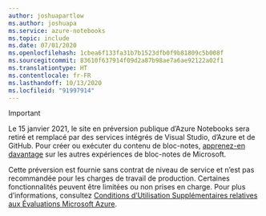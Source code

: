 ```yaml
---
author: joshuapartlow
ms.author: joshuapa
ms.service: azure-notebooks
ms.topic: include
ms.date: 07/01/2020
ms.openlocfilehash: 1cbea6f133fa31b7b1523dfb0f9b81809c5b008f
ms.sourcegitcommit: 83610f637914f09d2a87b98ae7a6ae92122a02f1
ms.translationtype: HT
ms.contentlocale: fr-FR
ms.lasthandoff: 10/13/2020
ms.locfileid: "91997914"
---
```

> [!IMPORTANT]
> Le 15 janvier 2021, le site en préversion publique d’Azure Notebooks sera retiré et remplacé par des services intégrés de Visual Studio, d’Azure et de GitHub. Pour créer ou exécuter du contenu de bloc-notes, [apprenez-en davantage](https://aka.ms/aznb-notebooks-at-msft/) sur les autres expériences de bloc-notes de Microsoft.
>
> Cette préversion est fournie sans contrat de niveau de service et n’est pas recommandée pour les charges de travail de production. Certaines fonctionnalités peuvent être limitées ou non prises en charge.
> Pour plus d’informations, consultez [Conditions d’Utilisation Supplémentaires relatives aux Évaluations Microsoft Azure](https://azure.microsoft.com/support/legal/preview-supplemental-terms/).

